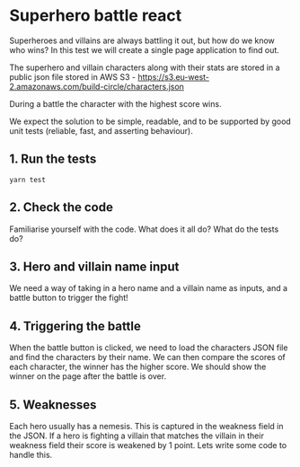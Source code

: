 # Superhero battle react

Superheroes and villains are always battling it out, but how do we know who wins? In this test we will create a single page application to find out.

The superhero and villain characters along with their stats are stored in a public json file stored in AWS S3 - https://s3.eu-west-2.amazonaws.com/build-circle/characters.json

During a battle the character with the highest score wins.

We expect the solution to be simple, readable, and to be supported by good unit tests (reliable, fast, and asserting behaviour).


## 1. Run the tests

```
yarn test
```

## 2. Check the code

Familiarise yourself with the code. What does it all do? What do the tests do?

## 3. Hero and villain name input

We need a way of taking in a hero name and a villain name as inputs, and a battle button to trigger the fight!

## 4. Triggering the battle

When the battle button is clicked, we need to load the characters JSON file and find the characters by their name. We can then compare the scores of each character, the winner has the higher score. We should show the winner on the page after the battle is over.

## 5. Weaknesses

Each hero usually has a nemesis. This is captured in the weakness field in the JSON. If a hero is fighting a villain that matches the villain in their weakness field their score is weakened by 1 point. Lets write some code to handle this.
